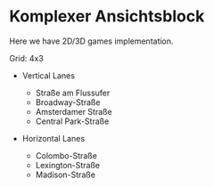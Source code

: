 # Komplexer Ansichtsblock

Here we have 2D/3D games implementation.

Grid: 4x3

* Vertical Lanes
    - Straße am Flussufer
    - Broadway-Straße
    - Amsterdamer Straße
    - Central Park-Straße

* Horizontal Lanes
    - Colombo-Straße
    - Lexington-Straße
    - Madison-Straße
